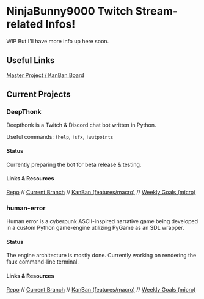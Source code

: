 # NinjaBunny9000 Twitch Stream-related Infos!

WIP But I'll have more info up here soon.

## Useful Links

[Master Project / KanBan Board](https://trello.com/b/Fm4Q3mBx/ninjabunny9000-stream-stuffs)

## Current Projects

### DeepThonk

Deepthonk is a Twitch & Discord chat bot written in Python.

Useful commands: `!help`, `!sfx`, `!wutpoints`

#### Status

Currently preparing the bot for beta release & testing.

#### Links & Resources

[Repo](https://github.com/NinjaBunny9000/DeepThonk/) // [Current Branch](https://github.com/NinjaBunny9000/DeepThonk/tree/beta-refactor) // [KanBan (features/macro)](https://trello.com/b/Jo5Ig3uQ/deepthonk) // [Weekly Goals (micro)](https://github.com/NinjaBunny9000/stream-stuff/blob/master/deepthonk_weekly.md)


### human-error

Human error is a cyberpunk ASCII-inspired narrative game being developed in a custom Python game-engine utilizing PyGame as an SDL wrapper.

#### Status

The engine architecture is mostly done. Currently working on rendering the faux command-line terminal.

#### Links & Resources

[Repo](https://github.com/NinjaBunny9000/human-error) // [Current Branch](https://github.com/NinjaBunny9000/human-error/tree/pygame-implementation) // [KanBan (features/macro)](https://trello.com/b/N04MABBU/human-error) // [Weekly Goals (micro)](https://github.com/NinjaBunny9000/stream-stuff/blob/master/human-error_weekly.md)
